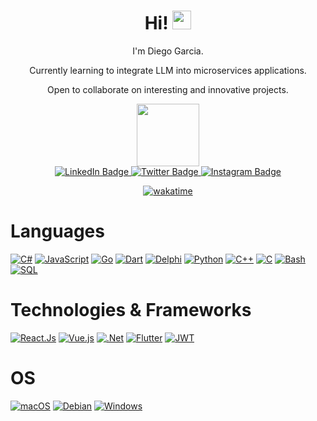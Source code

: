 <div id="header" align="center">
  <h1>
    Hi!
    <img src="https://media.giphy.com/media/hvRJCLFzcasrR4ia7z/giphy.gif" width="30px"/>    
  </h1>

  <p>I'm Diego Garcia.</p>
  <p>Currently learning to integrate LLM into microservices applications.</p>
  <p>Open to collaborate on interesting and innovative projects.</p>

  <img src="https://media.giphy.com/media/v1.Y2lkPTc5MGI3NjExdm50MjFkbXhhaWZnNmtodjlmb2ZkaDJjNWVyanYyM2U4cmgyOGdycCZlcD12MV9pbnRlcm5hbF9naWZfYnlfaWQmY3Q9cw/JKo6P5QyuFkuhLlfVq/giphy.gif" width="100"/>

  <div id="badges">
    <a href="https://www.linkedin.com/in/DevDiegoGarcia/">
      <img src="https://img.shields.io/badge/LinkedIn-blue?style=for-the-badge&logo=linkedin&logoColor=white" alt="LinkedIn Badge"/>
    </a>  
    <a href="https://twitter.com/DevDiegoGarcia">  
      <img src="https://img.shields.io/badge/Twitter-blue?style=for-the-badge&logo=twitter&logoColor=white" alt="Twitter Badge"/>
    </a>
    <a href="https://www.instagram.com/DevDiegoGarcia/">  
      <img src="https://img.shields.io/badge/Instagram-E4405F?style=for-the-badge&logo=instagram&logoColor=white" alt="Instagram Badge"/>
    </a>  
  </div>
  
  
  [![wakatime](https://wakatime.com/badge/user/35c2ffef-8f65-46a9-af31-622ac50b2862.svg)](https://wakatime.com/@35c2ffef-8f65-46a9-af31-622ac50b2862)
</div>

# Languages
[![C#](https://img.shields.io/badge/c%23-black?style=for-the-badge&logo=c-sharp)](https://github.com/diegomgarcia)
[![JavaScript](https://img.shields.io/badge/javascript-black?style=for-the-badge&logo=javascript)](https://github.com/diegomgarcia)
[![Go](https://img.shields.io/badge/go-black?style=for-the-badge&logo=go)](https://github.com/diegomgarcia)
[![Dart](https://img.shields.io/badge/dart-black?style=for-the-badge&logo=dart)](https://github.com/diegomgarcia)
[![Delphi](https://img.shields.io/badge/delphi-black?style=for-the-badge&logo=delphi)](https://github.com/diegomgarcia)
[![Python](https://img.shields.io/badge/python-black?style=for-the-badge&logo=python)](https://github.com/diegomgarcia)
[![C++](https://img.shields.io/badge/c++-black?style=for-the-badge&logo=cplusplus)](https://github.com/diegomgarcia)
[![C](https://img.shields.io/badge/c-black?style=for-the-badge&logo=c)](https://github.com/diegomgarcia)
[![Bash](https://img.shields.io/badge/bash-black?style=for-the-badge&logo=gnu-bash&logoColor=white)](https://github.com/diegomgarcia)
[![SQL](https://img.shields.io/badge/sql-black?style=for-the-badge&logo=mysql)](https://github.com/diegomgarcia)

# Technologies & Frameworks
[![React.Js](https://img.shields.io/badge/react-black?style=for-the-badge&logo=react)](https://github.com/diegomgarcia)
[![Vue.js](https://img.shields.io/badge/vuejs-black?style=for-the-badge&logo=vuedotjs)](https://github.com/diegomgarcia)
[![.Net](https://img.shields.io/badge/.NET-black?style=for-the-badge&logo=.net)](https://github.com/diegomgarcia)
[![Flutter](https://img.shields.io/badge/Flutter-black?style=for-the-badge&logo=Flutter)](https://github.com/diegomgarcia)
[![JWT](https://img.shields.io/badge/JWT-black?style=for-the-badge&logo=JSON%20web%20tokens)](https://github.com/diegomgarcia)

# OS
[![macOS](https://img.shields.io/badge/mac%20os-black?style=for-the-badge&logo=macos)](https://github.com/diegomgarcia)
[![Debian](https://img.shields.io/badge/Debian-black?style=for-the-badge&logo=debian)](https://github.com/diegomgarcia)
[![Windows](https://img.shields.io/badge/Windows-black?style=for-the-badge&logo=windows)](https://github.com/diegomgarcia)

<!--
**diegomgarcia/diegomgarcia** is a ✨ _special_ ✨ repository because its `README.md` (this file) appears on your GitHub profile.

Here are some ideas to get you started:

- 🔭 I’m currently working on ...
- 🌱 I’m currently learning ...
- 👯 I’m looking to collaborate on ...
- 🤔 I’m looking for help with ...
- 💬 Ask me about ...
- 📫 How to reach me: ...
- 😄 Pronouns: ...
- ⚡ Fun fact: ...
-->
